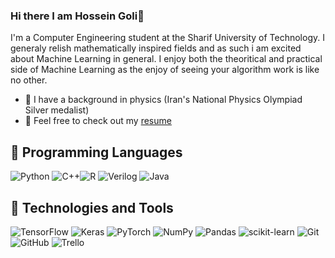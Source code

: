 ### Hi there I am Hossein Goli👋

I'm a Computer Engineering student at the Sharif University of Technology. I generaly relish mathematically inspired fields and as such i am excited about Machine Learning in general.
I enjoy both the theoritical and practical side of Machine Learning as the enjoy of seeing your algorithm work is like no other.

<!--
**hgoli02/hgoli02** is a ✨ _special_ ✨ repository because its `README.md` (this file) appears on your GitHub profile.

Here are some ideas to get you started:

- 🔭 I have a background in physics (Iran's National Physics Olympiad Silver medalist)
- 🌱 I’m currently learning 
- 👯 I’m looking to collaborate on ...
- 🤔 I’m looking for help with ...
- 💬 Ask me about ...
- 📫 How to reach me: ...
- 😄 Pronouns: ...
- ⚡ Fun fact: ...
-->
- 🔭 I have a background in physics (Iran's National Physics Olympiad Silver medalist)
- 📙 Feel free to check out my [resume](https://github.com/hgoli02/hgoli02.github.io/blob/master/CV.pdf)
## :floppy_disk: Programming Languages
![Python](https://img.shields.io/badge/-Python-yellowgreen) ![C++](https://img.shields.io/badge/-C%2B%2B-blue)![R](https://img.shields.io/badge/-R-red) ![Verilog](https://img.shields.io/badge/-Verilog-black) ![Java](https://img.shields.io/badge/-Java-orange) 
## :rocket: Technologies and Tools
![TensorFlow](https://img.shields.io/badge/TensorFlow-%23FF6F00.svg?style=for-the-badge&logo=TensorFlow&logoColor=white) ![Keras](https://img.shields.io/badge/Keras-%23D00000.svg?style=for-the-badge&logo=Keras&logoColor=white) ![PyTorch](https://img.shields.io/badge/PyTorch-%23EE4C2C.svg?style=for-the-badge&logo=PyTorch&logoColor=white) ![NumPy](https://img.shields.io/badge/numpy-%23013243.svg?style=for-the-badge&logo=numpy&logoColor=white) ![Pandas](https://img.shields.io/badge/pandas-%23150458.svg?style=for-the-badge&logo=pandas&logoColor=white) ![scikit-learn](https://img.shields.io/badge/scikit--learn-%23F7931E.svg?style=for-the-badge&logo=scikit-learn&logoColor=white) ![Git](https://img.shields.io/badge/git-%23F05033.svg?style=for-the-badge&logo=git&logoColor=white) ![GitHub](https://img.shields.io/badge/github-%23121011.svg?style=for-the-badge&logo=github&logoColor=white) ![Trello](https://img.shields.io/badge/Trello-%23026AA7.svg?style=for-the-badge&logo=Trello&logoColor=white)
 
